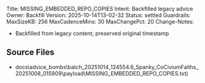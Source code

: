 Title: MISSING_EMBEDDED_REPO_COPIES
Intent: Backfilled legacy advice
Owner: Backfill
Version: 2025-10-14T13-02-32
Status: settled
Guardrails:
  MaxSizeKB: 256
  MaxCadenceMins: 30
  MaxChangePct: 20
Change-Notes:
  - Backfilled from legacy content; preserved original timestamp

## Source Files
- docs\advice_bombs\batch_20251014_124554\.6_Spanky_CoCiviumFaiths_20251008_015909\payload\MISSING_EMBEDDED_REPO_COPIES.txt)
